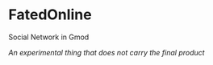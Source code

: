 # FatedOnline
Social Network in Gmod

*An experimental thing that does not carry the final product*
